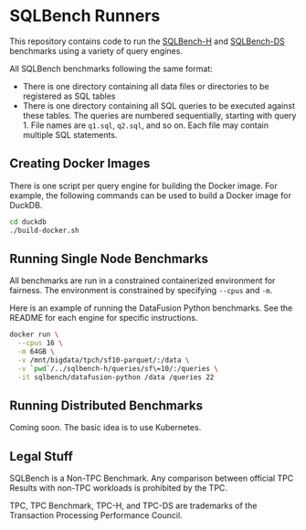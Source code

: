 # SQLBench Runners

This repository contains code to run the [SQLBench-H](https://github.com/sql-benchmarks/sqlbench-h)
and [SQLBench-DS](https://github.com/sql-benchmarks/sqlbench-ds) benchmarks using a variety of query engines.

All SQLBench benchmarks following the same format:

- There is one directory containing all data files or directories to be registered as SQL tables
- There is one directory containing all SQL queries to be executed against these tables. The queries are numbered
  sequentially, starting with query 1. File names are `q1.sql`, `q2.sql`, and so on. Each file may contain multiple
  SQL statements.

## Creating Docker Images

There is one script per query engine for building the Docker image. For example, the following commands can be used
to build a Docker image for DuckDB.

```bash
cd duckdb
./build-docker.sh
```

## Running Single Node Benchmarks

All benchmarks are run in a constrained containerized environment for fairness. The environment is constrained
by specifying `--cpus` and `-m`.

Here is an example of running the DataFusion Python benchmarks. See the README for each engine for specific instructions.

```bash
docker run \
  --cpus 16 \
  -m 64GB \
  -v /mnt/bigdata/tpch/sf10-parquet/:/data \
  -v `pwd`/../sqlbench-h/queries/sf\=10/:/queries \
  -it sqlbench/datafusion-python /data /queries 22
```

## Running Distributed Benchmarks

Coming soon. The basic idea is to use Kubernetes.

## Legal Stuff

SQLBench is a Non-TPC Benchmark. Any comparison between official TPC Results with non-TPC workloads is prohibited by the TPC.

TPC, TPC Benchmark, TPC-H, and TPC-DS are trademarks of the Transaction Processing Performance Council.
